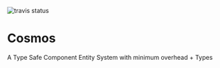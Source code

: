 ![travis status](https://travis-ci.org/wighawag/cosmos.svg)
	
Cosmos
======

A Type Safe Component Entity System with minimum overhead + Types

